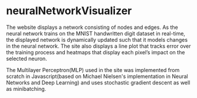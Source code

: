 # neuralNetworkVisualizer
The website displays a network consisting of nodes and edges. As the neural network trains on the MNIST handwritten digit dataset in real-time, the displayed network is dynamically updated such that it models changes in the neural network. The site also displays a line plot that tracks error over the training process and heatmaps that display each pixel’s impact on the selected neuron.

The Multilayer Perceptron(MLP) used in the site was implemented from scratch in Javascript(based on Michael Nielsen's implementation in Neural Networks and Deep Learning) and uses stochastic gradient descent as well as minibatching.
